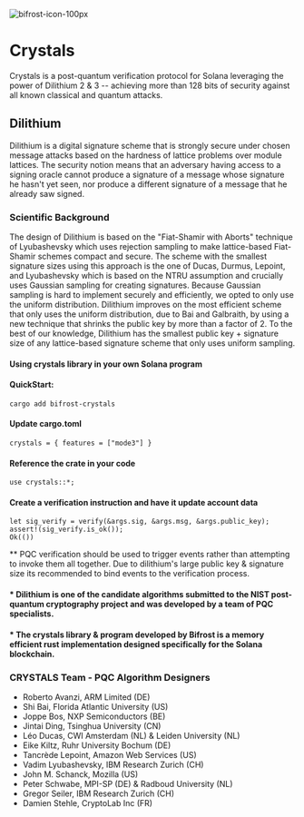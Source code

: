 ![bifrost-icon-100px](https://github.com/user-attachments/assets/7ad0ec8c-329f-47d9-aa68-074a75de6051)

# Crystals
Crystals is a post-quantum verification protocol for Solana leveraging the power of Dilithium 2 & 3 -- achieving more than 128 bits of security against all known classical and quantum attacks.

## Dilithium
Dilithium is a digital signature scheme that is strongly secure under chosen message attacks based on the hardness of lattice problems over module lattices. The security notion means that an adversary having access to a signing oracle cannot produce a signature of a message whose signature he hasn't yet seen, nor produce a different signature of a message that he already saw signed.

### Scientific Background
The design of Dilithium is based on the "Fiat-Shamir with Aborts" technique of Lyubashevsky which uses rejection sampling to make lattice-based Fiat-Shamir schemes compact and secure. The scheme with the smallest signature sizes using this approach is the one of Ducas, Durmus, Lepoint, and Lyubashevsky which is based on the NTRU assumption and crucially uses Gaussian sampling for creating signatures. Because Gaussian sampling is hard to implement securely and efficiently, we opted to only use the uniform distribution. Dilithium improves on the most efficient scheme that only uses the uniform distribution, due to Bai and Galbraith, by using a new technique that shrinks the public key by more than a factor of 2. To the best of our knowledge, Dilithium has the smallest public key + signature size of any lattice-based signature scheme that only uses uniform sampling.

#### Using crystals library in your own Solana program
#### QuickStart:
```
cargo add bifrost-crystals
```

#### Update cargo.toml
```
crystals = { features = ["mode3"] }
```

#### Reference the crate in your code
```
use crystals::*;
```
 
#### Create a verification instruction and have it update account data
```
let sig_verify = verify(&args.sig, &args.msg, &args.public_key);
assert!(sig_verify.is_ok());
Ok(())
```

** PQC verification should be used to trigger events rather than attempting to invoke them all together. Due to dilithium's large public key & signature size its recommended to bind events to the verification process.


#### * Dilithium is one of the candidate algorithms submitted to the NIST post-quantum cryptography project and was developed by a team of PQC specialists. 
#### * The crystals library & program developed by Bifrost is a memory efficient rust implementation designed specifically for the Solana blockchain.

### CRYSTALS Team - PQC Algorithm Designers

  -  Roberto Avanzi, ARM Limited (DE)
  -  Shi Bai, Florida Atlantic University (US)
  -  Joppe Bos, NXP Semiconductors (BE)
  -  Jintai Ding, Tsinghua University (CN)
  -  Léo Ducas, CWI Amsterdam (NL) & Leiden University (NL)
  -  Eike Kiltz, Ruhr University Bochum (DE)
  -  Tancrède Lepoint, Amazon Web Services (US)
  -  Vadim Lyubashevsky, IBM Research Zurich (CH)
  -  John M. Schanck, Mozilla (US)
  -  Peter Schwabe, MPI-SP (DE) & Radboud University (NL)
  -  Gregor Seiler, IBM Research Zurich (CH)
  -  Damien Stehle, CryptoLab Inc (FR)

